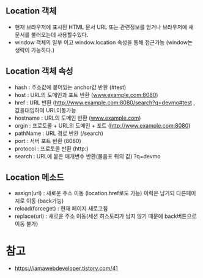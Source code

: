 ## Location 객체
- 현재 브라우저에 표시된 HTML 문서 URL 또는 관련정보를 얻거나 브라우저에 새문서를 불러오는데 사용할수있다.
- window 객체의 일부 이고 window.location 속성을 통해 접근가능 (window는 생략이 가능하다.)


## Location 객체 속성
- hash : 주소값에 붙어있는 anchor값 반환 (#test)
- host : URL의 도메인과 포트 반환 (www.example.com:8080)
- href : URL 반환 (http://www.example.com:8080/search?q=devmo#test ,값을대입하여 URL이동가능
- hostname : URL의 도메인 반환 (www.example.com)
- orgin : 프로토콜 + URL의 도메인 + 포트 (http://www.example.com:8080)
- pathName : URL 경로 반환  (/search)
- port : 서버 포트 반환 (8080)
- protocol : 프로토콜 반환 (http:)
- search : URL에 붙은 매개변수 반환(물음표 뒤의 값)  ?q=devmo

## Location 메소드
- assign(url) : 새로운 주소 이동 (location.href로도 가능) 이력은 남기되 다른페이지로 이동 (back가능)
- reload(forceget) : 현재 페이지 새로고침 
- replace(url)  : 새로운 주소 이동(세션 히스토리가 남지 않기 때문에 back버튼으로 이동 불가) 



# 참고 
- https://iamawebdeveloper.tistory.com/41